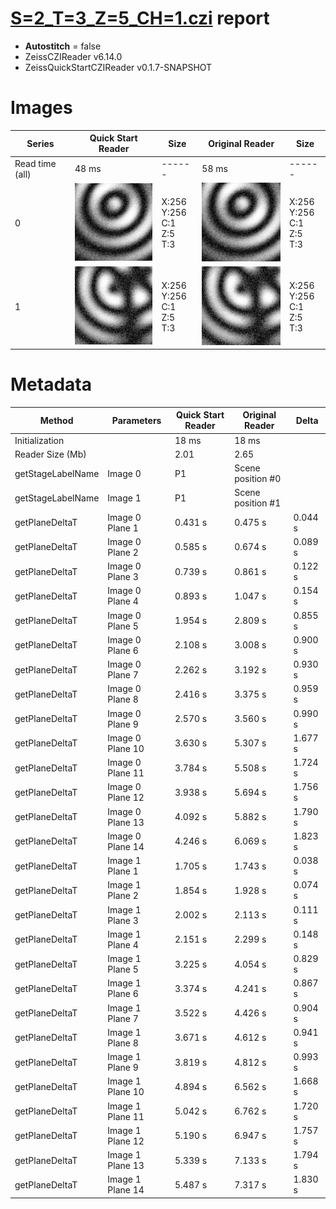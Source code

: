 # [S=2_T=3_Z=5_CH=1.czi](https://zenodo.org/record/7015307/files/S%3D2_T%3D3_Z%3D5_CH%3D1.czi) report
 - **Autostitch** = false
 - ZeissCZIReader v6.14.0
 - ZeissQuickStartCZIReader v0.1.7-SNAPSHOT

# Images 

| Series            | Quick Start Reader | Size | Original Reader | Size |
|-------------------|--------------------|------|-----------------|------|
| Read time (all)   |48 ms|------|58 ms|------|
|0|![S=2_T=3_Z=5_CH=1.quick_true.flat_true.stitch_false.series_0.jpg](S=2_T=3_Z=5_CH=1/S=2_T=3_Z=5_CH=1.quick_true.flat_true.stitch_false.series_0.jpg)|X:256<br>Y:256<br>C:1<br>Z:5<br>T:3|![S=2_T=3_Z=5_CH=1.quick_false.flat_true.stitch_false.series_0.jpg](S=2_T=3_Z=5_CH=1/S=2_T=3_Z=5_CH=1.quick_false.flat_true.stitch_false.series_0.jpg)|X:256<br>Y:256<br>C:1<br>Z:5<br>T:3|
|1|![S=2_T=3_Z=5_CH=1.quick_true.flat_true.stitch_false.series_1.jpg](S=2_T=3_Z=5_CH=1/S=2_T=3_Z=5_CH=1.quick_true.flat_true.stitch_false.series_1.jpg)|X:256<br>Y:256<br>C:1<br>Z:5<br>T:3|![S=2_T=3_Z=5_CH=1.quick_false.flat_true.stitch_false.series_1.jpg](S=2_T=3_Z=5_CH=1/S=2_T=3_Z=5_CH=1.quick_false.flat_true.stitch_false.series_1.jpg)|X:256<br>Y:256<br>C:1<br>Z:5<br>T:3|

# Metadata

|  Method            | Parameters       | Quick Start Reader | Original Reader | Delta  |
| -------------------|------------------|--------------------|-----------------|------- |
| Initialization     |                  |18 ms|18 ms|        |
| Reader Size (Mb)     |                  |2.01|2.65|        |
| getStageLabelName| Image 0 | P1| Scene position #0| |
| getStageLabelName| Image 1 | P1| Scene position #1| |
| getPlaneDeltaT| Image 0 Plane 1 |  0.431 s |  0.475 s | 0.044 s |
| getPlaneDeltaT| Image 0 Plane 2 |  0.585 s |  0.674 s | 0.089 s |
| getPlaneDeltaT| Image 0 Plane 3 |  0.739 s |  0.861 s | 0.122 s |
| getPlaneDeltaT| Image 0 Plane 4 |  0.893 s |  1.047 s | 0.154 s |
| getPlaneDeltaT| Image 0 Plane 5 |  1.954 s |  2.809 s | 0.855 s |
| getPlaneDeltaT| Image 0 Plane 6 |  2.108 s |  3.008 s | 0.900 s |
| getPlaneDeltaT| Image 0 Plane 7 |  2.262 s |  3.192 s | 0.930 s |
| getPlaneDeltaT| Image 0 Plane 8 |  2.416 s |  3.375 s | 0.959 s |
| getPlaneDeltaT| Image 0 Plane 9 |  2.570 s |  3.560 s | 0.990 s |
| getPlaneDeltaT| Image 0 Plane 10 |  3.630 s |  5.307 s | 1.677 s |
| getPlaneDeltaT| Image 0 Plane 11 |  3.784 s |  5.508 s | 1.724 s |
| getPlaneDeltaT| Image 0 Plane 12 |  3.938 s |  5.694 s | 1.756 s |
| getPlaneDeltaT| Image 0 Plane 13 |  4.092 s |  5.882 s | 1.790 s |
| getPlaneDeltaT| Image 0 Plane 14 |  4.246 s |  6.069 s | 1.823 s |
| getPlaneDeltaT| Image 1 Plane 1 |  1.705 s |  1.743 s | 0.038 s |
| getPlaneDeltaT| Image 1 Plane 2 |  1.854 s |  1.928 s | 0.074 s |
| getPlaneDeltaT| Image 1 Plane 3 |  2.002 s |  2.113 s | 0.111 s |
| getPlaneDeltaT| Image 1 Plane 4 |  2.151 s |  2.299 s | 0.148 s |
| getPlaneDeltaT| Image 1 Plane 5 |  3.225 s |  4.054 s | 0.829 s |
| getPlaneDeltaT| Image 1 Plane 6 |  3.374 s |  4.241 s | 0.867 s |
| getPlaneDeltaT| Image 1 Plane 7 |  3.522 s |  4.426 s | 0.904 s |
| getPlaneDeltaT| Image 1 Plane 8 |  3.671 s |  4.612 s | 0.941 s |
| getPlaneDeltaT| Image 1 Plane 9 |  3.819 s |  4.812 s | 0.993 s |
| getPlaneDeltaT| Image 1 Plane 10 |  4.894 s |  6.562 s | 1.668 s |
| getPlaneDeltaT| Image 1 Plane 11 |  5.042 s |  6.762 s | 1.720 s |
| getPlaneDeltaT| Image 1 Plane 12 |  5.190 s |  6.947 s | 1.757 s |
| getPlaneDeltaT| Image 1 Plane 13 |  5.339 s |  7.133 s | 1.794 s |
| getPlaneDeltaT| Image 1 Plane 14 |  5.487 s |  7.317 s | 1.830 s |
